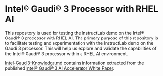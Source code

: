 # Intel® Gaudi® 3 Processor with RHEL AI
This repository is used for testing the InstructLab demo on the Intel® Gaudi® 3 processor with RHEL AI. The primary purpose of this repository is to facilitate testing and experimentation with the InstructLab demo on the Gaudi 3 processor. This will help us explore and validate the capabilities of the Intel® Gaudi® 3 processor within a RHEL AI environment.

[Intel-Gaudi3-Knowledge.md](/Intel-Gaudi3-Knowledge.md) contains information extracted from the published [Intel® Gaudi® 3 AI Accelerator White Paper](https://www.intel.com/content/www/us/en/content-details/817486/intel-gaudi-3-ai-accelerator-white-paper.html?DocID=817486).